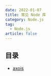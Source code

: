 ```yaml
---
date: 2022-01-07
title: 常见 Node 库
category: Node.js
tag:
  - Node.js
article: false
---
```


## 目录

- [axois](axois.md)
